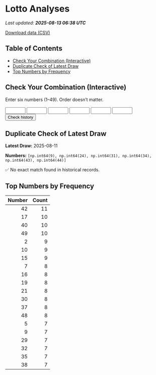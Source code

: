 # Lotto Analyses

_Last updated: **2025-08-13 06:38 UTC**_

[Download data (CSV)](./assets/sgtoto.csv)

## Table of Contents
- [Check Your Combination (Interactive)](#check-your-combination-(interactive))
- [Duplicate Check of Latest Draw](#duplicate-check-of-latest-draw)
- [Top Numbers by Frequency](#top-numbers-by-frequency)


## Check Your Combination (Interactive)

Enter six numbers (1–49). Order doesn’t matter.

<div id="combo-lookup" style="margin: 1rem 0;">
  <input id="n1" type="number" min="1" max="49" style="width:4rem;"> 
  <input id="n2" type="number" min="1" max="49" style="width:4rem;">
  <input id="n3" type="number" min="1" max="49" style="width:4rem;">
  <input id="n4" type="number" min="1" max="49" style="width:4rem;">
  <input id="n5" type="number" min="1" max="49" style="width:4rem;">
  <input id="n6" type="number" min="1" max="49" style="width:4rem;">
  <button id="lookup-btn">Check history</button>
  <div id="lookup-result" style="margin-top:0.5rem;font-weight:600;"></div>
</div>

<script src="./assets/lookup.js"></script>

## Duplicate Check of Latest Draw

**Latest Draw:** 2025-08-11

**Numbers:** `[np.int64(9), np.int64(24), np.int64(31), np.int64(34), np.int64(43), np.int64(44)]`

✅ No exact match found in historical records.

## Top Numbers by Frequency

| Number | Count |
|---:|---:|
| 42 | 11 |
| 17 | 10 |
| 40 | 10 |
| 49 | 10 |
| 2 | 9 |
| 10 | 9 |
| 15 | 9 |
| 7 | 8 |
| 16 | 8 |
| 19 | 8 |
| 21 | 8 |
| 30 | 8 |
| 37 | 8 |
| 48 | 8 |
| 5 | 7 |
| 9 | 7 |
| 29 | 7 |
| 32 | 7 |
| 35 | 7 |
| 38 | 7 |
